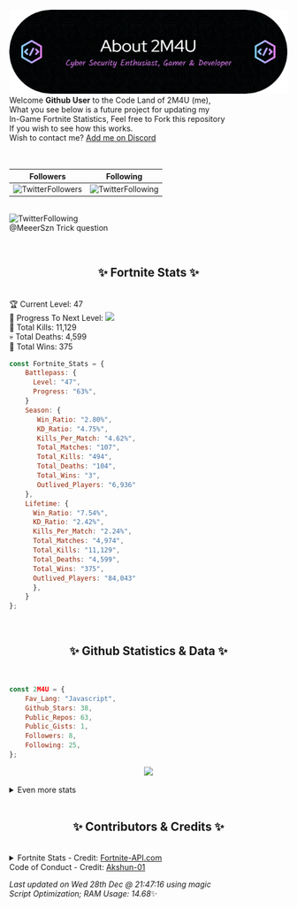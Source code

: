 
  ![Header](./src/github-banner.png)
  <br>
  Welcome **Github User** to the Code Land of 2M4U (me),<br>
  What you see below is a future project for updating my<br>
  In-Game Fortnite Statistics, Feel free to Fork this repository<br>
  If you wish to see how this works.
  <br>
  Wish to contact me? [Add me on Discord](https://tinyurl.com/addmeondiscord)
  <br><br>
  <br>
  
  | Followers  | Following |
  | ---------- |:---------:|
  | ![TwitterFollowers](https://img.shields.io/badge/Twitter%20Followers-91-blue)  | ![TwitterFollowing](https://img.shields.io/badge/Twitter%20Following-293-blue)  |


  <br>![TwitterFollowing](https://img.shields.io/badge/Latest%20Tweet--blue)<br>
  @MeeerSzn Trick question
   
  <br><h2 align="center"> ✨ Fortnite Stats ✨</h2><br>
  🏆 Current Level: 47<br>
  🎉 Progress To Next Level: ![](https://geps.dev/progress/63)<br>
  🎯 Total Kills: 11,129<br>
  💀 Total Deaths: 4,599<br>
  👑 Total Wins: 375<br>

```js
const Fortnite_Stats = {
    Battlepass: {
      Level: "47",
      Progress: "63%",    
    }
    Season: { 
       Win_Ratio: "2.80%",
       KD_Ratio: "4.75%",
       Kills_Per_Match: "4.62%",
       Total_Matches: "107",
       Total_Kills: "494",
       Total_Deaths: "104",
       Total_Wins: "3",
       Outlived_Players: "6,936"
    },
    Lifetime: {
      Win_Ratio: "7.54%",
      KD_Ratio: "2.42%",
      Kills_Per_Match: "2.24%",
      Total_Matches: "4,974",
      Total_Kills: "11,129",
      Total_Deaths: "4,599",
      Total_Wins: "375",
      Outlived_Players: "84,043"
      },
    }
}; 
```


<br><h2 align="center"> ✨ Github Statistics & Data ✨</h2><br>

```js
const 2M4U = {
    Fav_Lang: "Javascript",
    Github_Stars: 38,
    Public_Repos: 63,
    Public_Gists: 1,
    Followers: 8,
    Following: 25,
}; 
```

<p align="center">
<img src="https://github-readme-streak-stats.herokuapp.com/?user=2M4U&theme=tokyonight">
</p>
<details>
  <summary>
      Even more stats
  </summary>
  <p align="center">
    <img src="https://github-profile-trophy.vercel.app/?username=2M4U&theme=dracula">
    <img src="https://github-readme-stats.vercel.app/api?username=2M4U&theme=tokyonight&count_private=true&show_icons=true&include_all_commits=true">
  </p>
</details>
<br><h2 align="center"> ✨ Contributors & Credits ✨</h2><br>
<details>
  <summary>
      Fortnite Stats - Credit: <a href="https://fortnite-api.com/?utm_source=github.com/2M4U/2M4U">Fortnite-API.com</a><br>
      Code of Conduct - Credit: <a href="https://github.com/Akshun-01">Akshun-01</a>
  </summary>
</details>

<!-- Last updated on Wed Dec 28 2022 21:47:16 GMT+0000 (Coordinated Universal Time) ;-;-->
<i>Last updated on  Wed 28th Dec @ 21:47:16 using magic<br>
Script Optimization; RAM Usage: 14.68</i>✨